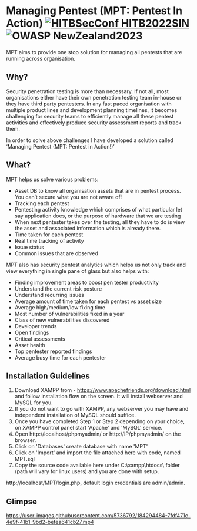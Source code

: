# Managing Pentest (MPT: Pentest In Action) [![HITBSecConf HITB2022SIN](https://img.shields.io/badge/HITBSecConf-HITB2022SIN-blue?style=flat)](https://conference.hitb.org/hitbsecconf2022sin/session/mpt-pentest-in-action/) ![OWASP NewZealand2023](https://img.shields.io/badge/OWASP-NewZealand2023-blue?style=flat&link=https%3A%2F%2Fappsec.org.nz%2Fconference%2Fspeakers.html%23raval-pentest-in-action)


MPT aims to provide one stop solution for managing all pentests that are running across organisation.

## Why?
Security penetration testing is more than necessary. If not all, most organisations either have their own penetration testing team in-house or they have third party pentesters. In any fast paced organisation with multiple product lines and development planning timelines, it becomes challenging for security teams to efficiently manage all these pentest activities and effectively produce security assessment reports and track them.

In order to solve above challenges I have developed a solution called ‘Managing Pentest (MPT: Pentest in Action!)’

## What?

MPT helps us solve various problems:

- Asset DB to know all organisation assets that are in pentest process. You can’t secure what you are not aware of!
- Tracking each pentest
- Pentesting activity knowledge which comprises of what particular let say application does, or the purpose of hardware that we are testing
- When next pentester takes over the testing, all they have to do is view the asset and associated information which is already there.
- Time taken for each pentest
- Real time tracking of activity
- Issue status
- Common issues that are observed

MPT also has security pentest analytics which helps us not only track and view everything in single pane of glass but also helps with:

- Finding improvement areas to boost pen tester productivity
- Understand the current risk posture
- Understand recurring issues
- Average amount of time taken for each pentest vs asset size
- Average high/medium/low fixing time
- Most number of vulnerabilities fixed in a year
- Class of new vulnerabilities discovered
- Developer trends
- Open findings
- Critical assessments
- Asset health
- Top pentester reported findings
- Average busy time for each pentester

## Installation Guidelines

1. Download XAMPP from - https://www.apachefriends.org/download.html and follow installation flow on the screen. It will install webserver and MySQL for you.
2. If you do not want to go with XAMPP, any webserver you may have and independent installation of MySQL should suffice.
3. Once you have completed Step 1 or Step 2 depending on your choice, on XAMPP control panel start 'Apache' and 'MySQL' service.
4. Open http://localhost/phpmyadmin/ or http://IP/phpmyadmin/ on the browser.
5. Click on 'Databases' create database with name 'MPT'
6. Click on 'Import' and import the file attached here with code, named MPT.sql
7. Copy the source code available here under C:\xampp\htdocs\ folder (path will vary for linux users) and you are done with setup. 

http://localhost/MPT/login.php, default login credentials are admin/admin.


## Glimpse

https://user-images.githubusercontent.com/5736792/184294484-7fdf471c-4e9f-41b1-9bd2-befea641cb27.mp4
